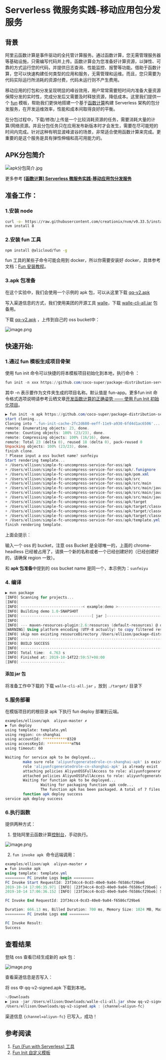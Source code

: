 # Serverless 微服务实践-移动应用包分发服务

## 背景

阿里云函数计算是事件驱动的全托管计算服务。通过函数计算，您无需管理服务器等基础设施，只需编写代码并上传。函数计算会为您准备好计算资源，以弹性、可靠的方式运行您的代码，并提供日志查询、性能监控、报警等功能。借助于函数计算，您可以快速构建任何类型的应用和服务，无需管理和运维。而且，您只需要为代码实际运行所消耗的资源付费，代码未运行则不产生费用。

移动应用的打包和分发呈现明显的峰谷效用，用户常常需要短时间内准备大量资源保障分发的实时性，完成分发后又需要及时释放资源，降低成本。这里我们提供一个 [fun](https://github.com/alibaba/funcraft) 模板，帮助我们更快地搭建一个基于[函数计算](https://helpcdn.aliyun.com/product/50980.html)构建 Serverless 架构的包分发服务，在开发运维效率，性能和成本间取得良好的平衡。

在分包过程中，下载/修改/上传是一个比较消耗资源的任务，需要消耗大量的计算/网络资源。并且分包任务只在应用发布新版本时才会发生，需要在尽可能短的时间内完成。针对这种有明显波峰波谷的场景，非常适合使用函数计算来完成。更重要的是这个服务是具有弹性伸缩和高可用能力的。

<a name="1"></a>
## APK分包简介

![apk分包简介.jpg](/figures/apk分包简介.jpg)

更多参考 [**[函数计算] Serverless 微服务实践-移动应用包分发服务**](https://yq.aliyun.com/articles/699972)


<a name="Ss7xm"></a>
## 准备工作：

<a name="gjNdw"></a>
### 1.安装 node

```bash
curl -o- https://raw.githubusercontent.com/creationix/nvm/v0.33.5/install.sh | bash
nvm install 8
```

<a name="rXtee"></a>
### 2.安装 fun 工具

```bash
npm install @alicloud/fun -g
```

fun 工具的某些子命令可能会用到 docker，所以你需要安装好 docker，具体参考文档：[Fun 安装教程](https://github.com/aliyun/fun/blob/master/docs/usage/installation-zh.md)。

<a name="IVZmu"></a>
### 3.apk 包准备

在这个实验中，我们会使用一个示例的 apk 包，可以从这里下载 [qq-v2.apk](https://yq.aliyun.com/go/articleRenderRedirect?url=http%3A%2F%2Ffc-imm-demo-cici.oss-cn-hangzhou.aliyuncs.com%2Fapk%2Fqq-v2.apk)

写入渠道信息的方式，我们使用美团的开源工具 [walle](https://yq.aliyun.com/go/articleRenderRedirect?spm=a2c4e.11153940.0.0.54774df4JFNSwx&url=https%3A%2F%2Fgithub.com%2FMeituan-Dianping%2Fwalle)，下载 [walle-cli-all.jar](https://yq.aliyun.com/go/articleRenderRedirect?url=http%3A%2F%2Ffc-imm-demo-cici.oss-cn-hangzhou.aliyuncs.com%2Fapk%2Fwalle-cli-all.jar) 包备用。

下载 [qq-v2.apk](https://yq.aliyun.com/go/articleRenderRedirect?url=http%3A%2F%2Ffc-imm-demo-cici.oss-cn-hangzhou.aliyuncs.com%2Fapk%2Fqq-v2.apk) ，上传到自己的 oss bucket中：

![image.png](/figures/apk包分发前.png)

<a name="TLgrD"></a>
## 快速开始:

<a name="a4979714"></a>
### 1.通过 fun 模板生成项目骨架

使用 fun init 命令可以快捷的将本模板项目初始化到本地，执行命令 ：

```powershell
fun init -n xxx https://github.com/coco-super/package-distribution-service-for-serverless
```

其中 -n 表示要作为文件夹生成的项目名称。默认值是 fun-app。更多fun init 命令格式选项说明请参考云栖文章[开发函数计算的正确姿势 —— 使用 Fun Init 初始化项目](https://yq.aliyun.com/articles/674363)。

```powershell
▶ fun init -n apk https://github.com/coco-super/package-distribution-service-for-serverless
start cloning...
Cloning into '.fun-init-cache-2fc2d680-eeff-11e9-a930-6fd4d1ac6506'...
remote: Enumerating objects: 23, done.
remote: Counting objects: 100% (23/23), done.
remote: Compressing objects: 100% (16/16), done.
remote: Total 23 (delta 0), reused 18 (delta 0), pack-reused 0
Unpacking objects: 100% (23/23), done.
finish clone.
? Please input a oss bucket name? sunfeiyu
Start rendering template...
+ /Users/ellison/simple-fc-uncompress-service-for-oss/apk
+ /Users/ellison/simple-fc-uncompress-service-for-oss/apk/.funignore
+ /Users/ellison/simple-fc-uncompress-service-for-oss/apk/pom.xml
+ /Users/ellison/simple-fc-uncompress-service-for-oss/apk/src
+ /Users/ellison/simple-fc-uncompress-service-for-oss/apk/src/main
+ /Users/ellison/simple-fc-uncompress-service-for-oss/apk/src/main/java
+ /Users/ellison/simple-fc-uncompress-service-for-oss/apk/src/main/java/example
+ /Users/ellison/simple-fc-uncompress-service-for-oss/apk/src/main/java/example/App.java
+ /Users/ellison/simple-fc-uncompress-service-for-oss/apk/target
+ /Users/ellison/simple-fc-uncompress-service-for-oss/apk/target/classes
+ /Users/ellison/simple-fc-uncompress-service-for-oss/apk/target/classes/example
+ /Users/ellison/simple-fc-uncompress-service-for-oss/apk/target/classes/example/App.class
+ /Users/ellison/simple-fc-uncompress-service-for-oss/apk/template.yml
finish rendering template.
```

上面会提示：

输入一个 oss 的 bucket，注意 oss Bucket 是全球唯一的，上面的 chrome-headless 已经被占用了，请换一个新的名称或者一个已经创建好的（已经创建好的，请确保 region 一致）。

和 **apk 包准备**中提到的 oss bucket name 是同一个，本示例为：`sunfeiyu`

<a name="KSZvl"></a>
### 4. 编译
```powershell
▶ mvn package
[INFO] Scanning for projects...
[INFO] 
[INFO] ----------------------------< example:demo >----------------------------
[INFO] Building demo 1.0-SNAPSHOT
[INFO] --------------------------------[ jar ]---------------------------------
[INFO] 
[INFO] --- maven-resources-plugin:2.6:resources (default-resources) @ demo ---
[WARNING] Using platform encoding (UTF-8 actually) to copy filtered resources, i.e. build is platform dependent!
[INFO] skip non existing resourceDirectory /Users/ellison/package-distribution-service-for-serverless/{{ projectName }}/src/main/resources
[INFO] ------------------------------------------------------------------------
[INFO] BUILD SUCCESS
[INFO] ------------------------------------------------------------------------
[INFO] Total time:  4.763 s
[INFO] Finished at: 2019-10-14T22:59:57+08:00
[INFO] --------------------
```

<a name="ms5sl"></a>
#### 添加 jar 包
将准备工作中下载的 下载 `walle-cli-all.jar` ，放到 `./target/` 目录下

<a name="290f0a78"></a>
### 5.服务部署
在模版项目的的根目录 apk 下执行 fun deploy 部署到云端。

```bash
examples/ellison/apk  aliyun-master ✗                                                                                                         9h55m ⚑ ◒  
▶ fun deploy
using template: template.yml
using region: cn-shanghai
using accountId: ***********8320
using accessKeyId: ***********mTN4
using timeout: 60

Waiting for service apk to be deployed...
        make sure role 'aliyunfcgeneratedrole-cn-shanghai-apk' is exist
        role 'aliyunfcgeneratedrole-cn-shanghai-apk' is already exist
        attaching policies AliyunOSSFullAccess to role: aliyunfcgeneratedrole-cn-shanghai-apk
        attached policies AliyunOSSFullAccess to role: aliyunfcgeneratedrole-cn-shanghai-apk
        Waiting for function apk to be deployed...
                Waiting for packaging function apk code...
                The function apk has been packaged. A total of 7 files files were compressed and the final size was 3.53 MB
        function apk deploy success
service apk deploy success
```

<a name="3CaB7"></a>
### 6.执行函数

提供两种方式：

1. 登陆阿里云函数计算[控制台](https://fc.console.aliyun.com)，手动执行。

![image.png](/figures/控制台执行.png)

2. `fun invoke apk`  命令远端调用：

```powershell
examples/ellison/apk  aliyun-master ✗                                                                                                        10h54m ⚑ ◒  
▶ fun invoke apk
using template: template.yml
========= FC invoke Logs begin =========
FC Invoke Start RequestId: 23f34cc4-0cd3-40e0-9a04-f6586cf29be6
2019-10-14 17:06:35.971 [INFO] [23f34cc4-0cd3-40e0-9a04-f6586cf29be6] cmd: java -jar /code/walle-cli-all.jar put -c aliyun-fc /tmp/input.apk /tmp/output.apk
2019-10-14 17:06:36.152 [INFO] [23f34cc4-0cd3-40e0-9a04-f6586cf29be6] Success!

FC Invoke End RequestId: 23f34cc4-0cd3-40e0-9a04-f6586cf29be6

Duration: 666.13 ms, Billed Duration: 700 ms, Memory Size: 1024 MB, Max Memory Used: 254.55 MB
========= FC invoke Logs end =========

FC Invoke Result:
Success
```


<a name="db06c78d"></a>
## 查看结果

登陆 oss 查看已经生成新的 apk 包：

![image.png](/figures/新的apk包.png)

查看渠道信息是否写入：

将 oss 中 qq-v2-signed.apk 下载到本地。

```powershell
~/Downloads                                                                                                                                             ⍉
▶ java -jar /Users/ellison/Downloads/walle-cli-all.jar show qq-v2-signed.apk
/Users/ellison/Downloads/qq-v2-signed.apk : {channel=aliyun-fc}
```

渠道信息 `{channel=aliyun-fc}` 已写入，成功！

<a name="2473ec5a"></a>
## 参考阅读

1. [Fun (Fun with Serverless) 工具](https://github.com/aliyun/fun/)
1. [Fun Init 自定义模板](https://yq.aliyun.com/articles/674364)
